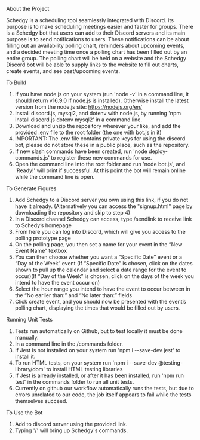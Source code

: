 About the Project

Schedgy is a scheduling tool seamlessly integrated with Discord. Its purpose is to make scheduling meetings easier and faster for groups. There is a Schedgy bot that users can add to their Discord servers and its main purpose is to send notifications to users. These notifications can be about filling out an availability polling chart, reminders about upcoming events, and a decided meeting time once a polling chart has been filled out by an entire group. The polling chart will be held on a website and the Schedgy Discord bot will be able to supply links to the website to fill out charts, create events, and see past/upcoming events. 

To Build
1. If you have node.js on your system (run 'node -v' in a command line, it should return v16.9.0 if node.js is installed). Otherwise install the latest version from the node.js site: https://nodejs.org/en/
2. Install discord.js, mysql2, and dotenv with node.js, by running 'npm install discord.js dotenv mysql2' in a command line.
3. Download and unzip the repository wherever your like, and add the provided .env file to the root folder (the one with bot.js in it)
4. IMPORTANT: The .env file contains private keys for using the discord bot, please do not store these in a public place, such as the repository.
5. If new slash commands have been created, run 'node deploy-commands.js' to register these new commands for use.
6. Open the command line into the root folder and run 'node bot.js', and 'Ready!' will print if successful. At this point the bot will remain online while the command line is open.

To Generate Figures
1. Add Schedgy to a Discord server you own using this link, if you do not have it already. (Alternatively you can access the "signup.html" page by downloading the repository and skip to step 4)
2. In a Discord channel Schedgy can access, type /sendlink to receive link to Schedy’s homepage
3. From here you can log into Discord, which will give you access to the polling prototype page
4. On the polling page, you then set a name for your event in the “New Event Name” textbox 
5. You can then choose whether you want a “Specific Date” event or a “Day of the Week” event (If “Specific Date” is chosen, click on the dates shown to pull up the calendar and select a date range for the event to occur)(If “Day of the Week” is chosen, click on the days of the week you intend to have the event occur on)
6. Select the hour range you intend to have the event to occur between in the “No earlier than:” and “No later than:” fields 
7. Click create event, and you should now be presented with the event’s polling chart, displaying the times that would be filled out by users.


Running Unit Tests
1. Tests run automatically on Github, but to test locally it must be done manually.
2. In a command line in the /commands folder.
3. If Jest is not installed on your system run 'npm i --save-dev jest' to install it.
4. To run HTML tests, on your system run 'npm i --save-dev @testing-library/dom' to install HTML testing libraries
5. If Jest is already installed, or after it has been installed, run 'npm run test' in the commands folder to run all unit tests.
6. Currently on github our workflow automatically runs the tests, but due to errors unrelated to our code, the job itself appears to fail while the tests themselves succeed.

To Use the Bot
1. Add to discord server using the provided link.
2. Typing '/' will bring up Schedgy's commands.
